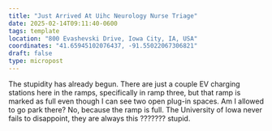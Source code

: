 ```yaml
---
title: "Just Arrived At Uihc Neurology Nurse Triage"
date: 2025-02-14T09:11:40-0600
tags: template
location: "800 Evashevski Drive, Iowa City, IA, USA"
coordinates: "41.65945102076437, -91.55022067306821"
draft: false
type: micropost
---
```

The stupidity has already begun. There are just a couple EV charging stations here in the ramps, specifically in ramp three, but that ramp is marked as full even though I can see two open plug-in spaces. Am I allowed to go park there? No, because the ramp is full. The University of Iowa never fails to disappoint, they are always this ??????? stupid.
